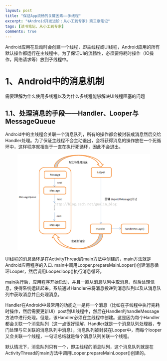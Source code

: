 ```yaml
---
layout: post
title: "保证App流畅的关键因素——多线程"
excerpt: "《Android开发进阶：从小工到专家》第三章笔记"
tags: [读书笔记，从小工到专家]
comments: true
---
```


Android应用在启动时会创建一个线程，即主线程或UI线程，Android应用的所有默认操作都运行在主线程中。为了保证UI的流畅性，必须要将耗时操作（IO操作，网络请求等）放到子线程中。

# 1、Android中的消息机制 #

需要理解为什么使用多线程以及为什么多线程能够解决UI线程阻塞的问题

## 1.1、处理消息的手段——Handler、Looper与MessageQueue ##

Android中的主线程会关联一个消息队列，所有的操作都会被封装成消息然后交给Handler处理。为了保证主线程不会主动退出，会将获得消息的操作放在一个死循环中，这样程序就相当于一直在执行死循环，因此不会退出。

<figure>
	<img src="/images/handler.png">
</figure>

UI线程的消息循环是在ActivityThread的main方法中创建的，main方法就是Android应用程序的入口.
main中调用Looper.prepareMainLooper()创建消息循环Looper，然后调用Looper.loop()执行消息循环。

main执行后，应用程序开始启动，并且一直从消息队列中取消息，然后处理信息，使得系统运转起来。系统通过Handler来将消息投递到消息队列以及从消息队列中获取消息并且处理消息。

Handler在Android中最常用的功能之一是将一个消息（比如在子线程中执行完耗时操作，然后需要更新UI）post到UI线程中，然后在Handler的handleMessage方法中进行处理。但是，该Handler必须在主线程中创建。这是因为每个Handler都会关联一个消息队列（这一点很好理解，Handler就是一个消息队列处理器，专门处理与它关联的消息队列中消息），消息队列被封装在Looper中，而每个looper又会关联一个线程，一句话总结就是每个消息队列关联一个线程。

默认情况下，消息队列只有一个，即主线程的消息队列，这个消息队列就是在ActivityThread的main方法中调用Looper.prepareMainLooper()创建的。




